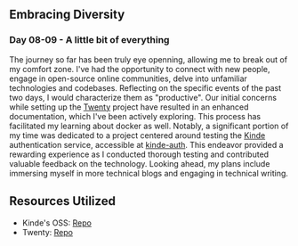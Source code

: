 ## Embracing Diversity

### Day 08-09 - A little bit of everything
The journey so far has been truly eye openning, allowing me to break out of my comfort zone. I've had the opportunity to connect with new people, engage in open-source online communities, delve into unfamiliar technologies and codebases. Reflecting on the specific events of the past two days, I would characterize them as "productive". Our initial concerns while setting up the [Twenty](https://github.com/twentyhq/twenty) project have resulted in an enhanced documentation, which I've been actively exploring. This process has facilitated my learning about docker as well. Notably, a significant portion of my time was dedicated to a project centered around testing the [Kinde](https://github.com/kinde-oss) authentication service, accessible at [kinde-auth](https://github.com/kelvinyelyen/kinde-auth). This endeavor provided a rewarding experience as I conducted thorough testing and contributed valuable feedback on the technology. Looking ahead, my plans include immersing myself in more technical blogs and engaging in technical writing.

## Resources Utilized
- Kinde's OSS: [Repo](https://github.com/kinde-oss)
- Twenty: [Repo](https://github.com/twentyhq/twenty)
